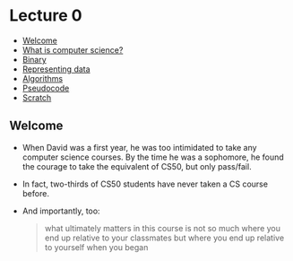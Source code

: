 Lecture 0
=========

*   [Welcome](#welcome)
*   [What is computer science?](#what-is-computer-science)
*   [Binary](#binary)
*   [Representing data](#representing-data)
*   [Algorithms](#algorithms)
*   [Pseudocode](#pseudocode)
*   [Scratch](#scratch)

Welcome
-------

*   When David was a first year, he was too intimidated to take any computer science courses. By the time he was a sophomore, he found the courage to take the equivalent of CS50, but only pass/fail.
*   In fact, two-thirds of CS50 students have never taken a CS course before.
*   And importantly, too:
    
    > what ultimately matters in this course is not so much where you end up relative to your classmates but where you end up relative to yourself when you began
    